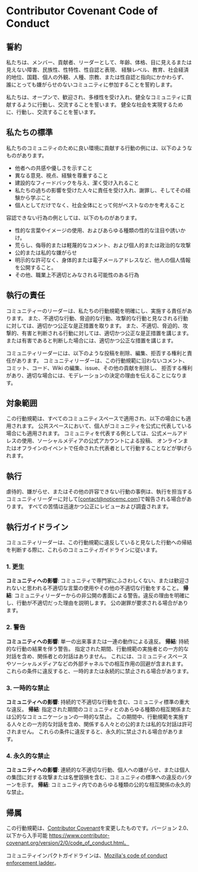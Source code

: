 # Contributor Covenant Code of Conduct

## 誓約

私たちは、メンバー、貢献者、リーダーとして、年齢、体格、目に見えるまたは見えない障害、民族性、性特性、性自認と表現、
経験レベル、教育、社会経済的地位、国籍、個人の外観、人種、宗教、または性自認と指向にかかわらず、
誰にとっても嫌がらせのないコミュニティに参加することを誓約します。

私たちは、オープンで、歓迎され、多様性を受け入れ、健全なコミュニティに貢献するように行動し、交流することを誓います。
健全な社会を実現するために、行動し、交流することを誓います。

## 私たちの標準

私たちのコミュニティのために良い環境に貢献する行動の例には、以下のようなものがあります。

* 他者への共感や優しさを示すこと
* 異なる意見、視点、経験を尊重すること
* 建設的なフィードバックを与え、潔く受け入れること
* 私たちの過ちの影響を受けた人々に責任を受け入れ、謝罪し、そしてその経験から学ぶこと
* 個人としてだけでなく、社会全体にとって何がベストなのかを考えること

容認できない行為の例としては、以下のものがあります。

* 性的な言葉やイメージの使用、およびあらゆる種類の性的な注目や誘いかけ。
* 荒らし、侮辱的または軽蔑的なコメント、および個人的または政治的な攻撃
* 公的または私的な嫌がらせ
* 明示的な許可なく、身体的または電子メールアドレスなど、他人の個人情報を公開すること。
* その他、職業上不適切とみなされる可能性のある行為

## 執行の責任

コミュニティーのリーダーは、私たちの行動規範を明確にし、実施する責任があります。
また、不適切な行動、脅迫的な行動、攻撃的な行動と見なされる行動に対しては、適切かつ公正な是正措置を取ります。
また、不適切、脅迫的、攻撃的、有害と判断される行動に対しては、適切かつ公正な是正措置を講じます。
または有害であると判断した場合には、適切かつ公正な措置を講じます。

コミュニティリーダーには、以下のような投稿を削除、編集、拒否する権利と責任があります。
コミュニティリーダーは、この行動規範に沿わないコメント、コミット、コード、Wiki の編集、issue、その他の貢献を削除し、
拒否する権利があり、適切な場合には、モデレーションの決定の理由を伝えることになります。

## 対象範囲

この行動規範は、すべてのコミュニティスペースで適用され、以下の場合にも適用されます。
公共スペースにおいて、個人がコミュニティを公式に代表している場合にも適用されます。
コミュニティを代表する例としては、公式メールアドレスの使用、ソーシャルメディアの公式アカウントによる投稿、
オンラインまたはオフラインのイベントで任命された代表者として行動することなどが挙げられます。

## 執行

虐待的、嫌がらせ、またはその他の許容できない行動の事例は、執行を担当するコミュニティリーダーに対して[contact@noticemc.com]で報告される場合があります。
すべての苦情は迅速かつ公正にレビューおよび調査されます。

## 執行ガイドライン

コミュニティリーダーは、この行動規範に違反していると見なした行動への帰結を判断する際に、これらのコミュニティガイドラインに従います。

### 1. 更生

**コミュニティへの影響**: コミュニティで専門家にふさわしくない、または歓迎されないと思われる不適切な言葉の使用やその他の不適切な行動をすること。
**帰結**: コミュニティリーダーからの非公開の書面による警告。違反の理由を明確にし、行動が不適切だった理由を説明します。 公の謝罪が要求される場合があります。

### 2. 警告

**コミュニティへの影響**: 単一の出来事または一連の動作による違反。
**帰結**: 持続的な行動の結果を伴う警告。 指定された期間、行動規範の実施者との一方的な対話を含め、関係者との対話はありません。 これには、コミュニティスペースやソーシャルメディアなどの外部チャネルでの相互作用の回避が含まれます。 これらの条件に違反すると、一時的または永続的に禁止される場合があります。

### 3. 一時的な禁止

**コミュニティへの影響**: 持続的で不適切な行動を含む、コミュニティ標準の重大な違反。
**帰結**: 指定された期間のコミュニティとのあらゆる種類の相互関係または公的なコミュニケーションの一時的な禁止。 この期間中、行動規範を実施する人々との一方的な対話を含め、関係する人々との公的または私的な対話は許可されません。
これらの条件に違反すると、永久的に禁止される場合があります。

### 4. 永久的な禁止
**コミュニティへの影響**: 連続的な不適切な行動、個人への嫌がらせ、または個人の集団に対する攻撃または名誉毀損を含む、コミュニティの標準への違反のパターンを示す。
**帰結**: コミュニティ内でのあらゆる種類の公的な相互関係の永久的な禁止。

## 帰属
この行動規範は、[Contributor Covenant][homepage]を変更したものです。バージョン 2.0、以下から入手可能 https://www.contributor-covenant.org/version/2/0/code_of_conduct.html。

コミュニティインパクトガイドラインは、[Mozilla's code of conduct enforcement ladder](https://github.com/mozilla/diversity)。

[homepage]: https://www.contributor-covenant.org
